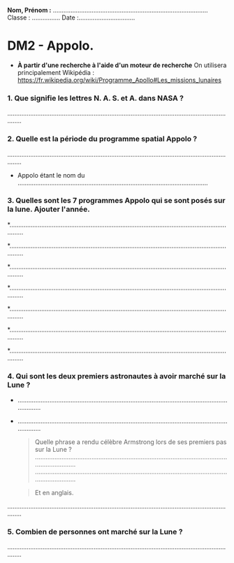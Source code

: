 **Nom, Prénom :** ........................................................................................ Classe : ................ Date :................................

# DM2 - Appolo.

* **À partir d'une recherche à l'aide d'un moteur de recherche**
On utilisera principalement Wikipédia : https://fr.wikipedia.org/wiki/Programme_Apollo#Les_missions_lunaires

### 1. Que signifie les lettres N. A. S. et A. dans NASA ?
....................................................................................................................................

	

### 2. Quelle est la période du programme spatial Appolo ?
....................................................................................................................................

* Appolo étant le nom du ............................................................................................................
	
### 3. Quelles sont les 7 programmes Appolo qui se sont posés sur la lune. Ajouter l'année.

*....................................................................................................................................

*....................................................................................................................................

*....................................................................................................................................

*....................................................................................................................................

*....................................................................................................................................

*....................................................................................................................................

*....................................................................................................................................


### 4. Qui sont les deux premiers astronautes à avoir marché sur la Lune ?
* ....................................................................................................................................

* ....................................................................................................................................

	> Quelle phrase a rendu célèbre Armstrong lors de ses premiers pas sur la Lune ?
....................................................................................................................................
....................................................................................................................................

	> Et en anglais.

....................................................................................................................................

### 5. Combien de personnes ont marché sur la Lune ?

....................................................................................................................................